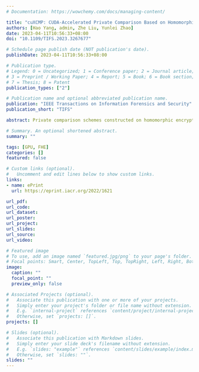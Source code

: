 ```yaml
---
# Documentation: https://wowchemy.com/docs/managing-content/

title: "cuXCMP: CUDA-Accelerated Private Comparison Based on Homomorphic Encryption"
authors: [Hao Yang, admin, Zhe Liu, Yunlei Zhao]
date: 2023-04-11T10:56:33+08:00
doi: "10.1109/TIFS.2023.3267677"

# Schedule page publish date (NOT publication's date).
publishDate: 2023-04-11T10:56:33+08:00

# Publication type.
# Legend: 0 = Uncategorized; 1 = Conference paper; 2 = Journal article;
# 3 = Preprint / Working Paper; 4 = Report; 5 = Book; 6 = Book section;
# 7 = Thesis; 8 = Patent
publication_types: ["2"]

# Publication name and optional abbreviated publication name.
publication: "IEEE Transactions on Information Forensics and Security"
publication_short: "TIFS"

abstract: Private comparison schemes constructed on homomorphic encryption offer the noninteractive, output expressive and parallelizable features, and have advantages in communication bandwidth and performance. In this paper, we propose cuXCMP, which allows negative and ﬂoat inputs, offers fully output expressive feature, and is more extensible and practical compared to XCMP (AsiaCCS 2018). Meanwhile, we introduce several memory-centric optimizations of the constant term extraction kernel tailored for CUDA-enabled GPUs. Firstly, we fully utilize the shared memory and present compact GPU implementations of NTT and INTT using a single block; Secondly, we fuse multiple kernels into one AKS kernel, which conducts the automorphism and key switching operation, and reduce the grid dimension for better resource usage, data access rate and synchronization. Thirdly, we precisely measure the IO latency and choose an appropriate number of CUDA streams to enable concurrent execution of independent operations, yielding a constant term extraction kernel with perfect latency hide, i.e., CTX. Combining these approaches, we boost the overall execution time to optimum level and the speedup ratio increases with the comparison scales. For one comparison, we speedup the AKS by 23.71$\times$, CTX by 15.58$\times$, and scheme by 1.83$\times$ (resp., 18.29$\times$, 11.75$\times$, and 1.42$\times$) compared to C (resp., AVX512) baselines, respectively. For 32 comparisons, our CTX and scheme implementations outperform the C (resp., AVX512) baselines by 112.00$\times$ and 1.99$\times$ (resp., 81.53$\times$ and 1.51$\times$).

# Summary. An optional shortened abstract.
summary: ""

tags: [GPU, FHE]
categories: []
featured: false

# Custom links (optional).
#   Uncomment and edit lines below to show custom links.
links:
- name: ePrint
  url: https://eprint.iacr.org/2022/1621

url_pdf:
url_code:
url_dataset:
url_poster:
url_project:
url_slides:
url_source:
url_video:

# Featured image
# To use, add an image named `featured.jpg/png` to your page's folder. 
# Focal points: Smart, Center, TopLeft, Top, TopRight, Left, Right, BottomLeft, Bottom, BottomRight.
image:
  caption: ""
  focal_point: ""
  preview_only: false

# Associated Projects (optional).
#   Associate this publication with one or more of your projects.
#   Simply enter your project's folder or file name without extension.
#   E.g. `internal-project` references `content/project/internal-project/index.md`.
#   Otherwise, set `projects: []`.
projects: []

# Slides (optional).
#   Associate this publication with Markdown slides.
#   Simply enter your slide deck's filename without extension.
#   E.g. `slides: "example"` references `content/slides/example/index.md`.
#   Otherwise, set `slides: ""`.
slides: ""
---
```

